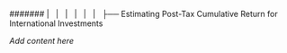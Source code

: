 ####### |   |   |   |   |   |   ├── Estimating Post-Tax Cumulative Return for International Investments

*Add content here*